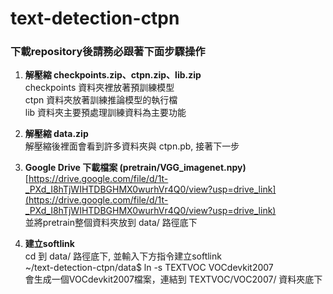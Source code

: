 # text-detection-ctpn

### 下載repository後請務必跟著下面步驟操作

1. __解壓縮 checkpoints.zip、ctpn.zip、lib.zip__  
   checkpoints 資料夾裡放著預訓練模型  
   ctpn 資料夾放著訓練推論模型的執行檔  
   lib 資料夾主要預處理訓練資料為主要功能  
   
3. __解壓縮 data.zip__  
   解壓縮後裡面會看到許多資料夾與 ctpn.pb, 接著下一步  

4. __Google Drive 下載檔案 (pretrain/VGG_imagenet.npy)__   
   [https://drive.google.com/file/d/1t-_PXd_I8hTjWIHTDBGHMX0wurhVr4Q0/view?usp=drive_link](https://drive.google.com/file/d/1t-_PXd_I8hTjWIHTDBGHMX0wurhVr4Q0/view?usp=drive_link)  
   並將pretrain整個資料夾放到 data/ 路徑底下  

5. __建立softlink__  
   cd 到 data/ 路徑底下, 並輸入下方指令建立softlink  
   ~/text-detection-ctpn/data$ ln -s TEXTVOC VOCdevkit2007  
   會生成一個VOCdevkit2007檔案，連結到 TEXTVOC/VOC2007/ 資料夾底下

